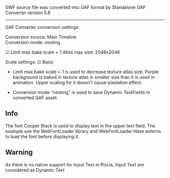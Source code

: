SWF source file was converted into GAF format by Standalone GAF Converter version 5.8

<hr>

GAF Converter conversion settings:

Conversion source: Main Timeline<br>
Conversion mode: nesting <br>

☑ Limit max bake scale = 1
Atlas max size: 2048x2048

Scale settings:
☑ Basic

* Limit max bake scale = 1 is used to decrease texture atlas size. Purple background is baked in texture atlas in smaller size than it is used in animation. Upper scaling for it doesn't cause pixelation effect.

* Conversion mode "nesting" is used to save Dynamic TextFields in converted GAF asset.

Info
-----------------

The font Cooper Black is used to display text in the upper text field. The example use the WebFontLoader library and WebFontLoader Haxe externs to load the font before displaying it.

Warning
-----------------

As there is no native support for Input Text in PixiJs, Input Text are considered as Dynamic Text
